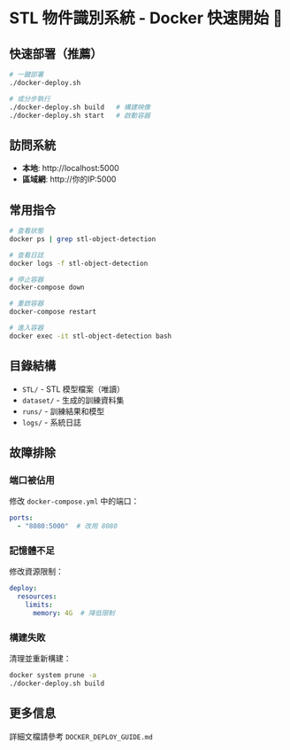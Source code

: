 # STL 物件識別系統 - Docker 快速開始 🚀

## 快速部署（推薦）

```bash
# 一鍵部署
./docker-deploy.sh

# 或分步執行
./docker-deploy.sh build   # 構建映像
./docker-deploy.sh start   # 啟動容器
```

## 訪問系統

- **本地**: http://localhost:5000
- **區域網**: http://你的IP:5000

## 常用指令

```bash
# 查看狀態
docker ps | grep stl-object-detection

# 查看日誌
docker logs -f stl-object-detection

# 停止容器
docker-compose down

# 重啟容器
docker-compose restart

# 進入容器
docker exec -it stl-object-detection bash
```

## 目錄結構

- `STL/` - STL 模型檔案（唯讀）
- `dataset/` - 生成的訓練資料集
- `runs/` - 訓練結果和模型
- `logs/` - 系統日誌

## 故障排除

### 端口被佔用
修改 `docker-compose.yml` 中的端口：
```yaml
ports:
  - "8080:5000"  # 改用 8080
```

### 記憶體不足
修改資源限制：
```yaml
deploy:
  resources:
    limits:
      memory: 4G  # 降低限制
```

### 構建失敗
清理並重新構建：
```bash
docker system prune -a
./docker-deploy.sh build
```

## 更多信息

詳細文檔請參考 `DOCKER_DEPLOY_GUIDE.md`
